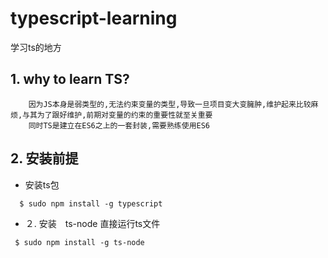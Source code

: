 # typescript-learning
学习ts的地方
## 1. why to learn TS?
        因为JS本身是弱类型的,无法约束变量的类型,导致一旦项目变大变臃肿,维护起来比较麻烦,与其为了跟好维护,前期对变量的约束的重要性就至关重要
        同时TS是建立在ES6之上的一套封装,需要熟练使用ES6
## 2. 安装前提
- 安装ts包
```
  $ sudo npm install -g typescript
```
- ２. 安装　ts-node 直接运行ts文件
```
 $ sudo npm install -g ts-node
```

